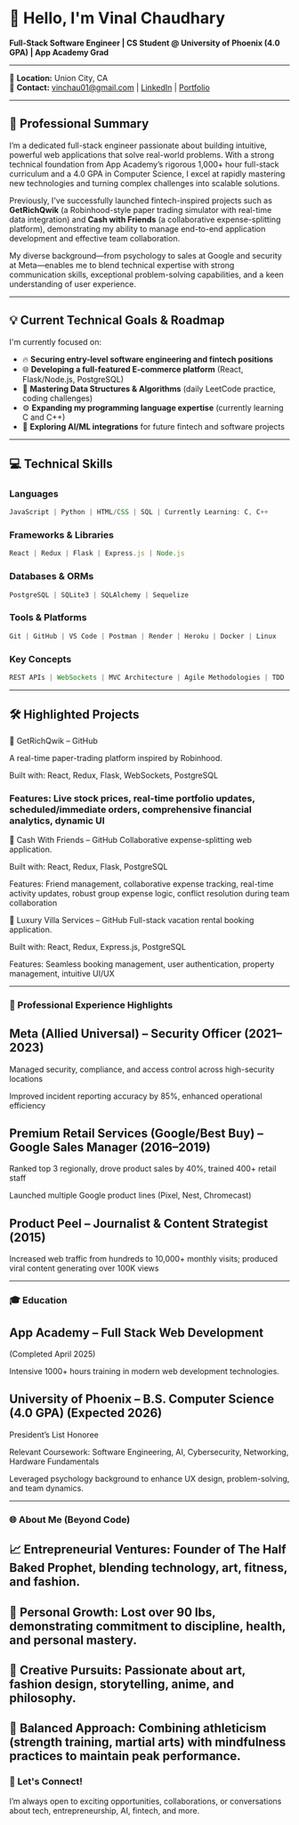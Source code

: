 # 👋 Hello, I'm Vinal Chaudhary

**Full-Stack Software Engineer | CS Student @ University of Phoenix (4.0 GPA) | App Academy Grad**

---

📍 **Location:** Union City, CA  
📧 **Contact:** [vinchau01@gmail.com](mailto:vinchau01@gmail.com) | [LinkedIn](https://www.linkedin.com/in/vinal-chaudhary-41a9aa11a/) | [Portfolio](https://cybercthulu.github.io/)  

---

## 🚀 Professional Summary

I’m a dedicated full-stack engineer passionate about building intuitive, powerful web applications that solve real-world problems. With a strong technical foundation from App Academy’s rigorous 1,000+ hour full-stack curriculum and a 4.0 GPA in Computer Science, I excel at rapidly mastering new technologies and turning complex challenges into scalable solutions.

Previously, I've successfully launched fintech-inspired projects such as **GetRichQwik** (a Robinhood-style paper trading simulator with real-time data integration) and **Cash with Friends** (a collaborative expense-splitting platform), demonstrating my ability to manage end-to-end application development and effective team collaboration.

My diverse background—from psychology to sales at Google and security at Meta—enables me to blend technical expertise with strong communication skills, exceptional problem-solving capabilities, and a keen understanding of user experience.

---

## 💡 Current Technical Goals & Roadmap

I'm currently focused on:

- 🔥 **Securing entry-level software engineering and fintech positions**
- 🌐 **Developing a full-featured E-commerce platform** (React, Flask/Node.js, PostgreSQL)
- 🧠 **Mastering Data Structures & Algorithms** (daily LeetCode practice, coding challenges)
- ⚙️ **Expanding my programming language expertise** (currently learning C and C++)
- 🤖 **Exploring AI/ML integrations** for future fintech and software projects

---

## 💻 Technical Skills

### Languages
```js
JavaScript | Python | HTML/CSS | SQL | Currently Learning: C, C++
```
### Frameworks & Libraries
```js
React | Redux | Flask | Express.js | Node.js
```

### Databases & ORMs 
```js 
PostgreSQL | SQLite3 | SQLAlchemy | Sequelize
```

### Tools & Platforms 
```js 
Git | GitHub | VS Code | Postman | Render | Heroku | Docker | Linux
```

### Key Concepts
```js  
REST APIs | WebSockets | MVC Architecture | Agile Methodologies | TDD | OOP
```
---

## 🛠️ Highlighted Projects
🔸 GetRichQwik – GitHub

A real-time paper-trading platform inspired by Robinhood.

Built with: React, Redux, Flask, WebSockets, PostgreSQL

### Features: Live stock prices, real-time portfolio updates, scheduled/immediate orders, comprehensive financial analytics, dynamic UI

🔸 Cash With Friends – GitHub
Collaborative expense-splitting web application.

Built with: React, Redux, Flask, PostgreSQL

Features: Friend management, collaborative expense tracking, real-time activity updates, robust group expense logic, conflict resolution during team collaboration

🔸 Luxury Villa Services – GitHub
Full-stack vacation rental booking application.

Built with: React, Redux, Express.js, PostgreSQL

Features: Seamless booking management, user authentication, property management, intuitive UI/UX

---

### 🌟 Professional Experience Highlights
## Meta (Allied Universal) – Security Officer (2021–2023)

Managed security, compliance, and access control across high-security locations

Improved incident reporting accuracy by 85%, enhanced operational efficiency

## Premium Retail Services (Google/Best Buy) – Google Sales Manager (2016–2019)

Ranked top 3 regionally, drove product sales by 40%, trained 400+ retail staff

Launched multiple Google product lines (Pixel, Nest, Chromecast)

## Product Peel – Journalist & Content Strategist (2015)

Increased web traffic from hundreds to 10,000+ monthly visits; produced viral content generating over 100K views

---
### 🎓 Education
## App Academy – Full Stack Web Development
(Completed April 2025)

Intensive 1000+ hours training in modern web development technologies.

## University of Phoenix – B.S. Computer Science (4.0 GPA) (Expected 2026)

President’s List Honoree

Relevant Coursework: Software Engineering, AI, Cybersecurity, Networking, Hardware Fundamentals

Leveraged psychology background to enhance UX design, problem-solving, and team dynamics.

---

### 🌐 About Me (Beyond Code)
## 📈 Entrepreneurial Ventures: Founder of The Half Baked Prophet, blending technology, art, fitness, and fashion.

## 💪 Personal Growth: Lost over 90 lbs, demonstrating commitment to discipline, health, and personal mastery.

## 🎨 Creative Pursuits: Passionate about art, fashion design, storytelling, anime, and philosophy.

## 🧘 Balanced Approach: Combining athleticism (strength training, martial arts) with mindfulness practices to maintain peak performance.



### 🤝 Let's Connect!
I’m always open to exciting opportunities, collaborations, or conversations about tech, entrepreneurship, AI, fintech, and more.


